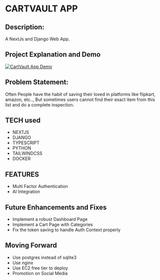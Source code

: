 # CARTVAULT APP

## Description:
A NextJs and Django Web App.

## Project Explanation and Demo
[![CartVault App Demo](https://img.youtube.com/vi/t61LTc90L5o/maxresdefault.jpg)](https://www.youtube.com/watch?v=t61LTc90L5o)

## Problem Statement:
Often People have the habit of saving their loved in platforms like flipkart, amazon, etc.., But sometimes users cannot find their exact item from this list and do a complete inspection.

## TECH used

- NEXTJS
- DJANGO
- TYPESCRIPT
- PYTHON
- TAILWINDCSS
- DOCKER

## FEATURES

- Multi Factor Authentication
- AI Integration

## Future Enhancements and Fixes

- Implement a robust Dashboard Page
- Implement a Cart Page with Categories
- Fix the token saving to handle Auth Context properly

## Moving Forward
- Use postgres instead of sqlite3
- Use nginx
- Use EC2 free tier to deploy
- Promotion on Social Media
